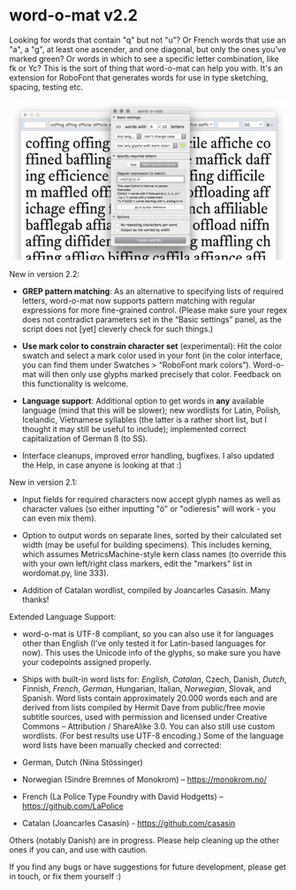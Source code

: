 word-o-mat v2.2
==========

Looking for words that contain "q" but not "u"? Or French words that use an "a", a "g", at least one ascender, and one diagonal, but only the ones you’ve marked green? Or words in which to see a specific letter combination, like fk or Yc? This is the sort of thing that word-o-mat can help you with. It's an extension for RoboFont that generates words for use in type sketching, spacing, testing etc.

![word-o-mat screenshot](/screenshot.png)


New in version 2.2:

- **GREP pattern matching**: As an alternative to specifying lists of required letters, word-o-mat now supports pattern matching with regular expressions for more fine-grained control. (Please make sure your regex does not contradict parameters set in the “Basic settings” panel, as the script does not [yet] cleverly check for such things.)

- **Use mark color to constrain character set** (experimental): Hit the color swatch and select a mark color used in your font (in the color interface, you can find them under Swatches > “RoboFont mark colors”). Word-o-mat will then only use glyphs marked precisely that color. Feedback on this functionality is welcome.

- **Language support**: Additional option to get words in **any** available language (mind that this will be slower); new wordlists for Latin, Polish, Icelandic, Vietnamese syllables (the latter is a rather short list, but I thought it may still be useful to include); implemented correct capitalization of German ß (to SS).

- Interface cleanups, improved error handling, bugfixes. I also updated the Help, in case anyone is looking at that :)


New in version 2.1:

- Input fields for required characters now accept glyph names as well as character values (so either inputting "ö" or "odieresis" will work - you can even mix them).

- Option to output words on separate lines, sorted by their calculated set width (may be useful for building specimens). This includes kerning, which assumes MetricsMachine-style kern class names (to override this with your own left/right class markers, edit the "markers" list in wordomat.py, line 333).

- Addition of Catalan wordlist, compiled by Joancarles Casasín. Many thanks!


Extended Language Support:

- word-o-mat is UTF-8 compliant, so you can also use it for languages other than English (I’ve only tested it for Latin-based languages for now). This uses the Unicode info of the glyphs, so make sure you have your codepoints assigned properly.

- Ships with built-in word lists for: *English*, *Catalan*, Czech, Danish, *Dutch*, Finnish, *French*, *German*, Hungarian, Italian, *Norwegian*, Slovak, and Spanish. Word lists contain approximately 20.000 words each and are derived from lists compiled by Hermit Dave from public/free movie subtitle sources, used with permission and licensed under Creative Commons – Attribution / ShareAlike 3.0. 
You can also still use custom wordlists. (For best results use UTF-8 encoding.)
Some of the language word lists have been manually checked and corrected:
- German, Dutch (Nina Stössinger)
- Norwegian (Sindre Bremnes of Monokrom) – https://monokrom.no/
- French (La Police Type Foundry with David Hodgetts) – https://github.com/LaPolice
- Catalan (Joancarles Casasín) - https://github.com/casasin

Others (notably Danish) are in progress. Please help cleaning up the other ones if you can, and use with caution.

If you find any bugs or have suggestions for future development, please get in touch, or fix them yourself :)
